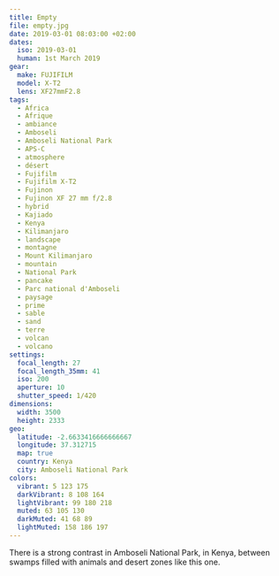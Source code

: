 ```yaml
---
title: Empty
file: empty.jpg
date: 2019-03-01 08:03:00 +02:00
dates:
  iso: 2019-03-01
  human: 1st March 2019
gear:
  make: FUJIFILM
  model: X-T2
  lens: XF27mmF2.8
tags:
  - Africa
  - Afrique
  - ambiance
  - Amboseli
  - Amboseli National Park
  - APS-C
  - atmosphere
  - désert
  - Fujifilm
  - Fujifilm X-T2
  - Fujinon
  - Fujinon XF 27 mm f/2.8
  - hybrid
  - Kajiado
  - Kenya
  - Kilimanjaro
  - landscape
  - montagne
  - Mount Kilimanjaro
  - mountain
  - National Park
  - pancake
  - Parc national d'Amboseli
  - paysage
  - prime
  - sable
  - sand
  - terre
  - volcan
  - volcano
settings:
  focal_length: 27
  focal_length_35mm: 41
  iso: 200
  aperture: 10
  shutter_speed: 1/420
dimensions:
  width: 3500
  height: 2333
geo:
  latitude: -2.6633416666666667
  longitude: 37.312715
  map: true
  country: Kenya
  city: Amboseli National Park
colors:
  vibrant: 5 123 175
  darkVibrant: 8 108 164
  lightVibrant: 99 180 218
  muted: 63 105 130
  darkMuted: 41 68 89
  lightMuted: 158 186 197
---
```


There is a strong contrast in Amboseli National Park, in Kenya, between swamps filled with animals and desert zones like this one.
